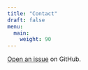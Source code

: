 ```yaml
---
title: "Contact"
draft: false
menu:
  main:
    weight: 90
---
```



[Open an issue](https://github.com/ashfujiyama/hugo-mock-landing-page/issues) on GitHub.
